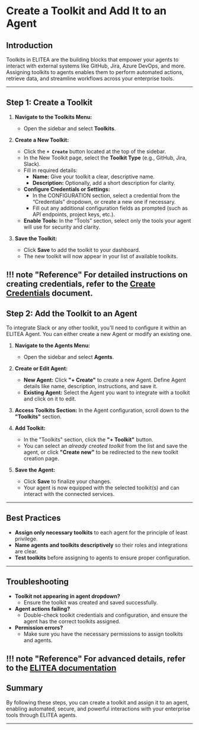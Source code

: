 # Create a Toolkit and Add It to an Agent

## Introduction

Toolkits in ELITEA are the building blocks that empower your agents to interact with external systems like GitHub, Jira, Azure DevOps, and more. Assigning toolkits to agents enables them to perform automated actions, retrieve data, and streamline workflows across your enterprise tools.

---

## Step 1: Create a Toolkit

1. **Navigate to the Toolkits Menu:**
      * Open the sidebar and select **Toolkits**.

2. **Create a New Toolkit:**
      * Click the **`+ Create`** button located at the top of the sidebar.
      * In the New Toolkit page, select the **Toolkit Type** (e.g., GitHub, Jira, Slack).
      * Fill in required details:
        * **Name:** Give your toolkit a clear, descriptive name.
        * **Description:** Optionally, add a short description for clarity.
      * **Configure Credentials or Settings:**
        * In the CONFIGURATION section, select a credential from the “Credentials” dropdown, or create a new one if necessary.
        * Fill out any additional configuration fields as prompted (such as API endpoints, project keys, etc.).
      * **Enable Tools:** In the “Tools” section, select only the tools your agent will use for security and clarity.

3. **Save the Toolkit:**
      * Click **Save** to add the toolkit to your dashboard.
      * The new toolkit will now appear in your list of available toolkits.

!!! note "Reference"
      For detailed instructions on creating credentials, refer to the [Create Credentials](../menus/credentials.md) document.
---

## Step 2: Add the Toolkit to an Agent

To integrate Slack or any other toolkit, you'll need to configure it within an ELITEA Agent. You can either create a new Agent or modify an existing one.

1. **Navigate to the Agents Menu:**
      * Open the sidebar and select **Agents**.

2. **Create or Edit Agent:**
      * **New Agent:** Click **"+ Create"** to create a new Agent. Define Agent details like name, description, instructions, and save it.
      * **Existing Agent:** Select the Agent you want to integrate with a toolkit and click on it to edit.

3. **Access Toolkits Section:** In the Agent configuration, scroll down to the **"Toolkits"** section.

4. **Add Toolkit:**  
      * In the "Toolkits" section, click the **"+ Toolkit"** button.
      * You can select an *already created toolkit* from the list and save the agent, or click **"Create new"** to be redirected to the new toolkit creation page.

5. **Save the Agent:**
      * Click **Save** to finalize your changes.
      * Your agent is now equipped with the selected toolkit(s) and can interact with the connected services.

---

## Best Practices

* **Assign only necessary toolkits** to each agent for the principle of least privilege.
* **Name agents and toolkits descriptively** so their roles and integrations are clear.
* **Test toolkits** before assigning to agents to ensure proper configuration.

---

## Troubleshooting

* **Toolkit not appearing in agent dropdown?**  
     * Ensure the toolkit was created and saved successfully.
* **Agent actions failing?**  
     * Double-check toolkit credentials and configuration, and ensure the agent has the correct toolkits assigned.
* **Permission errors?**  
     * Make sure you have the necessary permissions to assign toolkits and agents.

!!! note "Reference"
      For advanced details, refer to the [ELITEA documentation](https://elitea.ai/docs)
---

## Summary

By following these steps, you can create a toolkit and assign it to an agent, enabling automated, secure, and powerful interactions with your enterprise tools through ELITEA agents.

---